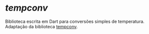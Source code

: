 *tempconv*
=====
Biblioteca escrita em Dart para conversões simples de temperatura. Adaptação da biblioteca [tempconv](https://github.com/ufla-gcc259/aula-git-parte-2).


